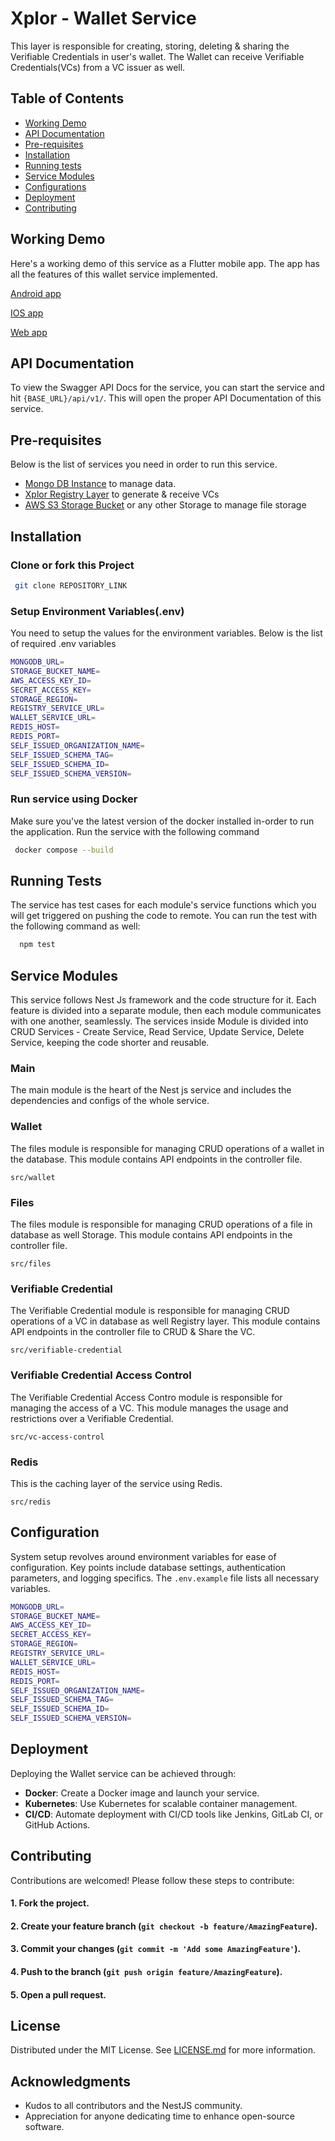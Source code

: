 # Xplor - Wallet Service
This layer is responsible for creating, storing, deleting & sharing the Verifiable Credentials in user's wallet. The Wallet can receive Verifiable Credentials(VCs) from a VC issuer as well. 

## Table of Contents

- [Working Demo](#working-demo)
- [API Documentation](#api-documentation)
- [Pre-requisites](#pre-requisites)
- [Installation](#installation)
- [Running tests](#running-tests)
- [Service Modules](#service-modules)
- [Configurations](#configurations)
- [Deployment](#deployment)
- [Contributing](#contributing)
## Working Demo

Here's a working demo of this service as a Flutter mobile app. The app has all the features of this wallet service implemented.

[Android app](https://playstore.com)

[IOS app](https://apple.com)

[Web app](https://apple.com)

## API Documentation
To view the Swagger API Docs for the service, you can start the service and hit
```{BASE_URL}/api/v1/```. This will open the proper API Documentation of this service.



## Pre-requisites
Below is the list of services you need in order to run this service.
- [Mongo DB Instance](https://www.mongodb.com/) to manage data.
- [Xplor Registry Layer](https://github.com/xplor-registry) to generate & receive VCs 
- [AWS S3 Storage Bucket](https://aws.amazon.com/) or any other Storage to manage file storage


## Installation

### Clone or fork this Project

```bash
 git clone REPOSITORY_LINK
```
    
### Setup Environment Variables(.env)
You need to setup the values for the environment variables. Below is the list of required .env variables

```bash
MONGODB_URL=
STORAGE_BUCKET_NAME=
AWS_ACCESS_KEY_ID=
SECRET_ACCESS_KEY=
STORAGE_REGION=
REGISTRY_SERVICE_URL=
WALLET_SERVICE_URL=
REDIS_HOST=
REDIS_PORT=
SELF_ISSUED_ORGANIZATION_NAME=
SELF_ISSUED_SCHEMA_TAG=
SELF_ISSUED_SCHEMA_ID=
SELF_ISSUED_SCHEMA_VERSION=
```
### Run service using Docker
Make sure you've the latest version of the docker installed in-order to run the application. Run the service with the following command

```bash
 docker compose --build
```


    
## Running Tests

The service has test cases for each module's service functions which you will get triggered on pushing the code to remote. You can run the test with the following command as well:

```bash
  npm test
```


## Service Modules
This service follows Nest Js framework and the code structure for it. Each feature is divided into a separate module, then each module communicates with one another, seamlessly. The services inside Module is divided into CRUD Services - Create Service, Read Service, Update Service, Delete Service, keeping the code shorter and reusable.

### Main
The main module is the heart of the Nest js service and includes the dependencies and configs of the whole service.

### Wallet
The files module is responsible for managing CRUD operations of a wallet in the database. This module contains API endpoints in the controller file.
``` 
src/wallet 
```

### Files
The files module is responsible for managing CRUD operations of a file in database as well Storage. This module contains API endpoints in the controller file.
``` 
src/files 
```

### Verifiable Credential
The Verifiable Credential module is responsible for managing CRUD operations of a VC in database as well Registry layer. This module contains API endpoints in the controller file to CRUD & Share the VC.
``` 
src/verifiable-credential 
```

### Verifiable Credential Access Control
The Verifiable Credential Access Contro module is responsible for managing the access of a VC. This module manages the usage and restrictions over a Verifiable Credential.
``` 
src/vc-access-control 
```

### Redis
This is the caching layer of the service using Redis.
``` 
src/redis
```
## Configuration

System setup revolves around environment variables for ease of configuration. Key points include database settings, authentication parameters, and logging specifics. The `.env.example` file lists all necessary variables.

```bash
MONGODB_URL=
STORAGE_BUCKET_NAME=
AWS_ACCESS_KEY_ID=
SECRET_ACCESS_KEY=
STORAGE_REGION=
REGISTRY_SERVICE_URL=
WALLET_SERVICE_URL=
REDIS_HOST=
REDIS_PORT=
SELF_ISSUED_ORGANIZATION_NAME=
SELF_ISSUED_SCHEMA_TAG=
SELF_ISSUED_SCHEMA_ID=
SELF_ISSUED_SCHEMA_VERSION=
```

## Deployment

Deploying the Wallet service can be achieved through:

- **Docker**: Create a Docker image and launch your service.
- **Kubernetes**: Use Kubernetes for scalable container management.
- **CI/CD**: Automate deployment with CI/CD tools like Jenkins, GitLab CI, or GitHub Actions.

## Contributing

Contributions are welcomed! Please follow these steps to contribute:

#### 1. Fork the project.
#### 2. Create your feature branch (`git checkout -b feature/AmazingFeature`).
#### 3. Commit your changes (`git commit -m 'Add some AmazingFeature'`).
#### 4. Push to the branch (`git push origin feature/AmazingFeature`).
#### 5. Open a pull request.

## License

Distributed under the MIT License. See [LICENSE.md](LICENSE.md) for more information.

## Acknowledgments

- Kudos to all contributors and the NestJS community.
- Appreciation for anyone dedicating time to enhance open-source software.
